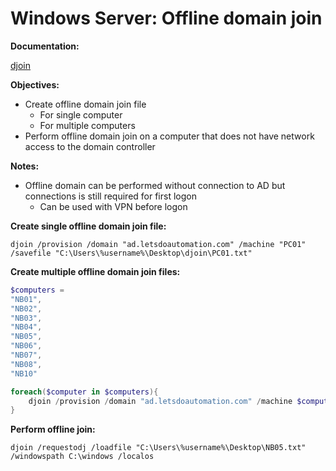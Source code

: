 # Windows Server: Offline domain join

<b>Documentation:</b>

[djoin](https://learn.microsoft.com/en-us/previous-versions/windows/it-pro/windows-server-2012-r2-and-2012/ff793312(v=ws.11))

<b>Objectives:</b>

* Create offline domain join file
  * For single computer
  * For multiple computers
* Perform offline domain join on a computer that does not have network access to the domain controller 
 
<b>Notes:</b>

* Offline domain can be performed without connection to AD but connections is still required for first logon
  * Can be used with VPN before logon

<b>Create single offline domain join file:</b>

```batch
djoin /provision /domain "ad.letsdoautomation.com" /machine "PC01" /savefile "C:\Users\%username%\Desktop\djoin\PC01.txt"
```

<b>Create multiple offline domain join files:</b>

```powershell
$computers =
"NB01",
"NB02",
"NB03",
"NB04",
"NB05",
"NB06",
"NB07",
"NB08",
"NB10"

foreach($computer in $computers){
    djoin /provision /domain "ad.letsdoautomation.com" /machine $computer /machineou "OU=NewComputers,DC=ad,DC=letsdoautomation,DC=com" /savefile "C:\Users\$($env:USERNAME)\Desktop\djoin\$($computer).txt"
}
```

<b>Perform offline join:</b>

```batch
djoin /requestodj /loadfile "C:\Users\%username%\Desktop\NB05.txt" /windowspath C:\windows /localos
```
